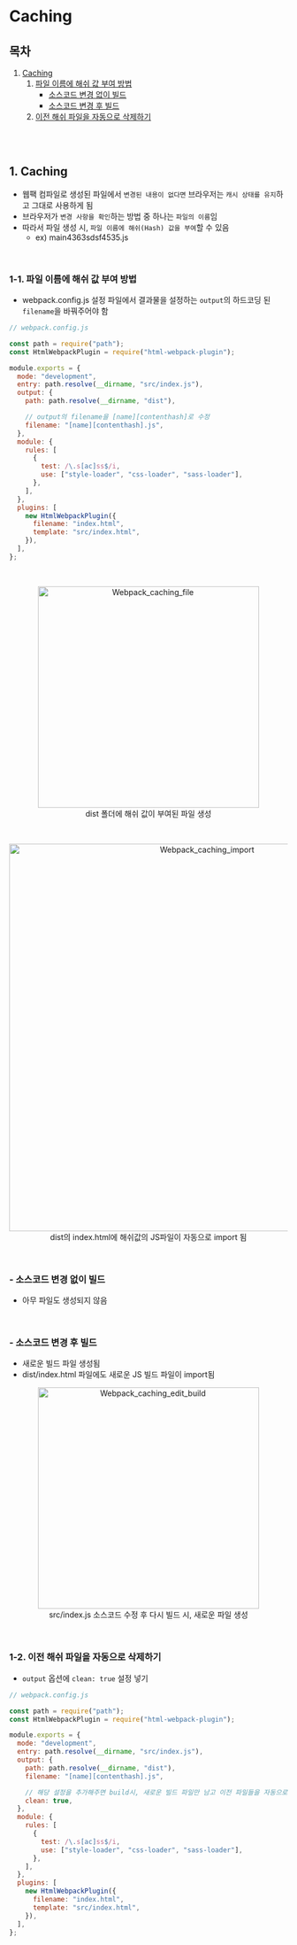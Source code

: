 # Caching

## 목차

1. [Caching](#1-caching)
    1. [파일 이름에 해쉬 값 부여 방법](#1-1-파일-이름에-해쉬-값-부여-방법)
        - [소스코드 변경 없이 빌드](#--소스코드-변경-없이-빌드)
        - [소스코드 변경 후 빌드](#--소스코드-변경-후-빌드)
    2. [이전 해쉬 파일을 자동으로 삭제하기](#1-2-이전-해쉬-파일을-자동으로-삭제하기)

<br/>
<br/>

## 1. Caching

- 웹팩 컴파일로 생성된 파일에서 `변경된 내용이 없다면` 브라우저는 `캐시 상태를 유지`하고 그대로 사용하게 됨
- 브라우저가 `변경 사항을 확인`하는 방법 중 하나는 `파일의 이름`임
- 따라서 파일 생성 시, `파일 이름에 해쉬(Hash) 값을 부여`할 수 있음
    - ex) main4363sdsf4535.js

<br/>

### 1-1. 파일 이름에 해쉬 값 부여 방법

- webpack.config.js 설정 파일에서 결과물을 설정하는 `output`의 하드코딩 된 `filename`을 바꿔주어야 함

```js
// webpack.config.js

const path = require("path");
const HtmlWebpackPlugin = require("html-webpack-plugin");

module.exports = {
  mode: "development",
  entry: path.resolve(__dirname, "src/index.js"),
  output: {
    path: path.resolve(__dirname, "dist"),

    // output의 filename을 [name][contenthash]로 수정
    filename: "[name][contenthash].js",
  },
  module: {
    rules: [
      {
        test: /\.s[ac]ss$/i,
        use: ["style-loader", "css-loader", "sass-loader"],
      },
    ],
  },
  plugins: [
    new HtmlWebpackPlugin({
      filename: "index.html",
      template: "src/index.html",
    }),
  ],
};
```

<br/>

<p align="center">
    <img src="../assets/img/Webpack_caching_file.png" width="400" alt="Webpack_caching_file"><br/>
    <span>dist 폴더에 해쉬 값이 부여된 파일 생성</span>
</p>

<br/>

<p align="center">
    <img src="../assets/img/Webpack_caching_import.png" width="700" alt="Webpack_caching_import"><br/>
    <span>dist의 index.html에 해쉬값의 JS파일이 자동으로 import 됨</span>
</p>

<br/>

### - 소스코드 변경 없이 빌드

- 아무 파일도 생성되지 않음

<br/>

### - 소스코드 변경 후 빌드

- 새로운 빌드 파일 생성됨
- dist/index.html 파일에도 새로운 JS 빌드 파일이 import됨

<p align="center">
    <img src="../assets/img/Webpack_caching_edit_build.png" width="400" alt="Webpack_caching_edit_build"><br/>
    <span>src/index.js 소스코드 수정 후 다시 빌드 시, 새로운 파일 생성</span>
</p>

<br/>

### 1-2. 이전 해쉬 파일을 자동으로 삭제하기

- `output` 옵션에 `clean: true` 설정 넣기

```js
// webpack.config.js

const path = require("path");
const HtmlWebpackPlugin = require("html-webpack-plugin");

module.exports = {
  mode: "development",
  entry: path.resolve(__dirname, "src/index.js"),
  output: {
    path: path.resolve(__dirname, "dist"),
    filename: "[name][contenthash].js",

    // 해당 설정을 추가해주면 build시, 새로운 빌드 파일만 남고 이전 파일들을 자동으로 삭제해줌
    clean: true,
  },
  module: {
    rules: [
      {
        test: /\.s[ac]ss$/i,
        use: ["style-loader", "css-loader", "sass-loader"],
      },
    ],
  },
  plugins: [
    new HtmlWebpackPlugin({
      filename: "index.html",
      template: "src/index.html",
    }),
  ],
};
```